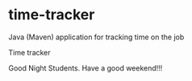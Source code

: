 # time-tracker
Java (Maven) application for tracking time on the job

Time tracker

Good Night Students. Have a good weekend!!!

